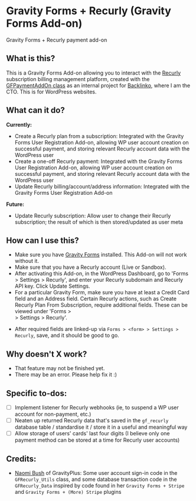 # Gravity Forms + Recurly (Gravity Forms Add-on)
Gravity Forms + Recurly payment add-on

## What is this?
This is a Gravity Forms Add-on allowing you to interact with the [Recurly](https://recurly.com/ "Recurly") subscription billing management platform, created with the [GFPaymentAddOn class](https://www.gravityhelp.com/documentation/article/gfpaymentaddon/ "GFPaymentAddOn") as an internal project for [Backlinko](http://backlinko.com/ "Backlinko"), where I am the CTO. This is for WordPress websites.

## What can it do?
**Currently:**
- Create a Recurly plan from a subscription: Integrated with the Gravity Forms User Registration Add-on, allowing WP user account creation on successful payment, and storing relevant Recurly account data with the WordPress user
- Create a one-off Recurly payment: Integrated with the Gravity Forms User Registration Add-on, allowing WP user account creation on successful payment, and storing relevant Recurly account data with the WordPress user
- Update Recurly billing/account/address information: Integrated with the Gravity Forms User Registration Add-on

**Future:**
- Update Recurly subscription: Allow user to change their Recurly subscription; the result of which is then stored/updated as user meta

## How can I use this?
- Make sure you have [Gravity Forms](https://gravityforms.com/ "Gravity Forms") installed. This Add-on will not work without it.
- Make sure that you have a Recurly account (Live or Sandbox).
- After activating this Add-on, in the WordPress Dashboard, go to 'Forms > Settings > Recurly', and enter your Recurly subdomain and Recurly API key. Click Update Settings.
- For a particular Gravity Form, make sure you have at least a Credit Card field and an Address field. Certain Recurly actions, such as Create Recurly Plan From Subscription, require additional fields. These can be viewed under 'Forms > <form> > Settings > Recurly'.
- After required fields are linked-up via `Forms > <form> > Settings > Recurly`, save, and it should be good to go.

## Why doesn't X work?
- That feature may not be finished yet.
- There may be an error. Please help fix it :)

## Specific to-dos:
- [ ] Implement listener for Recurly webhooks (ie, to suspend a WP user account for non-payment, etc.)
- [ ] Neaten up returned Recurly data that's saved in the `gf_recurly` database table / standardise it / store it in a useful and meaningful way
- [ ] Allow storage of users' cards' last four digits (I believe only one payment method can be stored at a time for Recurly user accounts)

## Credits:
- [Naomi Bush](https://gravityplus.pro/ "GravityPlus") of GravityPlus: Some user account sign-in code in the `GFRecurly_Utils` class, and some database transaction code in the `GFRecurly_Data` inspired by code found in her `Gravity Forms + Stripe` and `Gravity Forms + (More) Stripe` plugins
